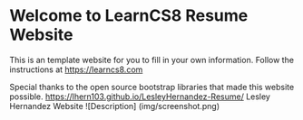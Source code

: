 # Welcome to LearnCS8 Resume Website

This is an template website for you to fill in your own information. Follow the instructions at https://learncs8.com

Special thanks to the open source bootstrap libraries that made this website possible. 
https://lhern103.github.io/LesleyHernandez-Resume/
Lesley Hernandez Website
![Description] (img/screenshot.png)
